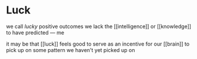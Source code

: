 # Luck

we call _lucky_ positive outcomes we lack the [[intelligence]] or [[knowledge]] to have predicted &mdash; me

it may be that [[luck]] feels good to serve as an incentive for our [[brain]] to pick up on some pattern we haven't yet picked up on
